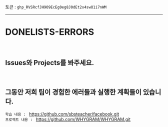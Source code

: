 토큰 : `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`

---



# DONELISTS-ERRORS 



<br>



## Issues와 Projects를 봐주세요. 

<br>

## 그동안 저희 팀이 경험한 에러들과 실행한 계획들이 있습니다. 





`학습 내용 : ` https://github.com/sbsteacher/facebook.git
<br>
`프로젝트 내용 : ` https://github.com/WHYGRAM/WHYGRAM.git

